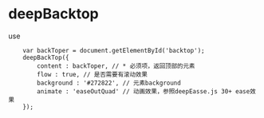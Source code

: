 # deepBacktop

use

        var backToper = document.getElementById('backtop');
        deepBackTop({
            content : backToper, // * 必须项，返回顶部的元素
            flow : true, // 是否需要有滚动效果
            background : '#272822', // 元素background
            animate : 'easeOutQuad' // 动画效果，参照deepEasse.js 30+ ease效果
        });